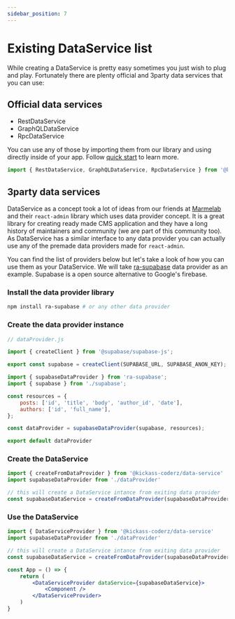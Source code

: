 ```yaml
---
sidebar_position: 7
---
```


# Existing DataService list

While creating a DataService is pretty easy sometimes you just wish to plug and play. Fortunately there are plenty official and 3party data services that you can use:

## Official data services

- RestDataService
- GraphQLDataService
- RpcDataService

You can use any of those by importing them from our library and using directly inside of your app. Follow [quick start](/docs/data-service/quick-start#using-dataservice) to learn more.

```js
import { RestDataService, GraphQLDataService, RpcDataService } from '@kickass-coderz/data-service'
```

## 3party data services

DataService as a concept took a lot of ideas from our friends at [Marmelab](https://marmelab.com/) and their `react-admin` library which uses data provider concept. It is a great library for creating ready made CMS application and they have a long history of maintainers and community (we are part of this community too). As DataService has a similar interface to any data provider you can actually use any of the premade data providers made for `react-admin`.

You can find the list of providers below but let's take a look of how you can use them as your DataService. We will take [ra-supabase](https://github.com/marmelab/ra-supabase) data provider as an example. Supabase is a open source alternative to Google's firebase.

### Install the data provider library

```bash npm2yarn
npm install ra-supabase # or any other data provider
```

### Create the data provider instance

```js
// dataProvider.js

import { createClient } from '@supabase/supabase-js';

export const supabase = createClient(SUPABASE_URL, SUPABASE_ANON_KEY);

import { supabaseDataProvider } from 'ra-supabase';
import { supabase } from './supabase';

const resources = {
    posts: ['id', 'title', 'body', 'author_id', 'date'],
    authors: ['id', 'full_name'],
};

const dataProvider = supabaseDataProvider(supabase, resources);

export default dataProvider
```

### Create the DataService

```js
import { createFromDataProvider } from '@kickass-coderz/data-service'
import supabaseDataProvider from './dataProvider'

// this will create a DataService intance from exiting data provider
const supabaseDataService = createFromDataProvider(supabaseDataProvider)
```

### Use the DataService

```jsx
import { DataServiceProvider } from '@kickass-coderz/data-service'
import supabaseDataProvider from './dataProvider'

// this will create a DataService intance from exiting data provider
const supabaseDataService = createFromDataProvider(supabaseDataProvider)

const App = () => {
    return (
        <DataServiceProvider dataService={supabaseDataService}>
            <Component />
        </DataServiceProvider>
    )
}
```


